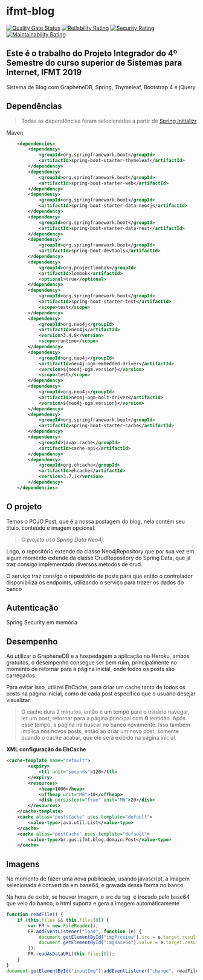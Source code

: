 ifmt-blog
==========================

[![Quality Gate Status](http://a666e71a.ngrok.io/api/project_badges/measure?project=ifmt-blog&metric=alert_status)](http://a666e71a.ngrok.io/dashboard?id=ifmt-blog)
[![Reliability Rating](http://a666e71a.ngrok.io/api/project_badges/measure?project=ifmt-blog&metric=reliability_rating)](http://a666e71a.ngrok.io/dashboard?id=ifmt-blog)
[![Security Rating](http://a666e71a.ngrok.io/api/project_badges/measure?project=ifmt-blog&metric=security_rating)](http://a666e71a.ngrok.io/dashboard?id=ifmt-blog)
[![Maintainability Rating](http://a666e71a.ngrok.io/api/project_badges/measure?project=ifmt-blog&metric=sqale_rating)](http://a666e71a.ngrok.io/dashboard?id=ifmt-blog)

## Este é o trabalho do Projeto Integrador do 4º Semestre do curso superior de Sistemas para Internet, IFMT 2019

Sistema de Blog com GrapheneDB, Spring, Thymeleaf, Bootstrap 4 e jQuery

## Dependências

>Todas as dependências foram selecionadas a partir do [Spring Initializr](https://start.spring.io/)

Maven

```xml
    <dependencies>
        <dependency>
            <groupId>org.springframework.boot</groupId>
            <artifactId>spring-boot-starter-thymeleaf</artifactId>
        </dependency>
        <dependency>
            <groupId>org.springframework.boot</groupId>
            <artifactId>spring-boot-starter-web</artifactId>
        </dependency>
        <dependency>
            <groupId>org.springframework.boot</groupId>
            <artifactId>spring-boot-starter-data-neo4j</artifactId>
        </dependency>
        <dependency>
            <groupId>org.springframework.boot</groupId>
            <artifactId>spring-boot-starter-data-rest</artifactId>
        </dependency>
        <dependency>
            <groupId>org.springframework.boot</groupId>
            <artifactId>spring-boot-devtools</artifactId>
        </dependency>
		<dependency>
            <groupId>org.projectlombok</groupId>
            <artifactId>lombok</artifactId>
            <optional>true</optional>
        </dependency>
        <dependency>
            <groupId>org.springframework.boot</groupId>
            <artifactId>spring-boot-starter-test</artifactId>
            <scope>test</scope>
        </dependency>
        <dependency>
            <groupId>org.neo4j</groupId>
            <artifactId>neo4j</artifactId>
            <version>3.4.9</version>
            <scope>runtime</scope>
        </dependency>
        <dependency>
            <groupId>org.neo4j</groupId>
            <artifactId>neo4j-ogm-embedded-driver</artifactId>
            <version>${neo4j-ogm.version}</version>
            <scope>test</scope>
        </dependency>
        <dependency>
            <groupId>org.neo4j</groupId>
            <artifactId>neo4j-ogm-bolt-driver</artifactId>
            <version>${neo4j-ogm.version}</version>
        </dependency>
        <dependency>
            <groupId>org.springframework.boot</groupId>
            <artifactId>spring-boot-starter-cache</artifactId>
        </dependency>
        <dependency>
            <groupId>javax.cache</groupId>
            <artifactId>cache-api</artifactId>
        </dependency>
        <dependency>
            <groupId>org.ehcache</groupId>
            <artifactId>ehcache</artifactId>
            <version>3.7.1</version>
        </dependency>
    </dependencies>
```

## O projeto

Temos o POJO Post, que é a nossa postagem do blog, nela contém seu título, conteúdo e imagem opcional.

>*O projeto usa Spring Data Neo4j.*

Logo, o repositório extende da classe Neo4jRepository que por sua vez em algum momento extende da classe CrudRepository do Spring Data, que já traz consigo implementado diversos métodos de crud.

O serviço traz consigo o repositório de posts para que então o controlador disponibiliza os endpoints, utilizando o serviço para trazer os dados do banco

## Autenticação

Spring Security em memória

## Desempenho

Ao utilizar o GrapheneDB e a hospedagem a aplicação no Heroku, ambos gratuitos, o desempenho consegue ser bem ruim, principalmente no momento de retornar para a página inicial, onde todos os posts são carregados

Para evitar isso, utilizei EhCache, para criar um cache tanto de todos os posts na página inicial, como de cada post especifíco que o usuário desejar visualizar
>O cache dura 2 minutos, então é um tempo para o usuário navegar, ler um post, retornar para a página principal com **0** lentidão.
>Após esse tempo, a página irá buscar no banco novamente.
>Isso também implica nos novos posts, então ao criar um novo post, somente quando o cache acabar, que ele será exibido na página inicial.

__XML configuração do EhCache__
```xml
<cache-template name="default">
        <expiry>
            <ttl unit="seconds">120</ttl>
        </expiry>
        <resources>
            <heap>1000</heap>
            <offheap unit="MB">10</offheap>
            <disk persistent="true" unit="MB">20</disk>
        </resources>
    </cache-template>
    <cache alias="postsCache" uses-template="default">
        <value-type>java.util.List</value-type>
    </cache>
    <cache alias="postCache" uses-template="default">
        <value-type>br.gus.ifmt.blog.domain.Post</value-type>
    </cache>
```

## Imagens

No momento de fazer uma nova publicação, usando javascript, a imagem selecionada é convertida em base64, e gravada dessa forma no banco.

Na hora de exibir, se houver imagem, o src da tag <img> é trocado pelo base64 que veio do banco, o html suporta e gera a imagem automáticamente

```javascript
function readFile() {
    if (this.files && this.files[0]) {
        var FR = new FileReader();
        FR.addEventListener("load", function (e) {
            document.getElementById("imgPreview").src = e.target.result;
            document.getElementById("imgBase64").value = e.target.result;
        });
        FR.readAsDataURL(this.files[0]);
    }
}
document.getElementById("inputImg").addEventListener("change", readFile);
```